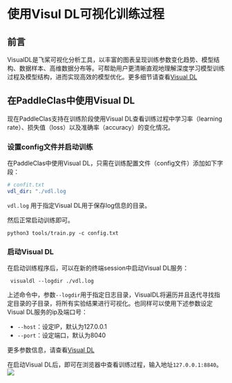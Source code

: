 # 使用Visul DL可视化训练过程

## 前言
VisualDL是飞桨可视化分析工具，以丰富的图表呈现训练参数变化趋势、模型结构、数据样本、高维数据分布等。可帮助用户更清晰直观地理解深度学习模型训练过程及模型结构，进而实现高效的模型优化。更多细节请查看[Visual DL](https://github.com/PaddlePaddle/VisualDL/)

## 在PaddleClas中使用Visual DL
现在PaddleClas支持在训练阶段使用Visual DL查看训练过程中学习率（learning rate）、损失值（loss）以及准确率（accuracy）的变化情况。

### 设置config文件并启动训练
在PaddleClas中使用Visual DL，只需在训练配置文件（config文件）添加如下字段：
```yaml
# confit.txt
vdl_dir: "./vdl.log
```
`vdl.log` 用于指定Visual DL用于保存log信息的目录。

然后正常启动训练即可。
```shell
python3 tools/train.py -c config.txt
```

### 启动Visual DL
在启动训练程序后，可以在新的终端session中启动Visual DL服务：
```shell
 visualdl --logdir ./vdl.log
 ```
上述命令中，参数`--logdir`用于指定日志目录，VisualDL将遍历并且迭代寻找指定目录的子目录，将所有实验结果进行可视化。也同样可以使用下述参数设定Visual DL服务的ip及端口号：
* `--host`：设定IP，默认为127.0.0.1
* `--port`：设定端口，默认为8040

更多参数信息，请查看[Visual DL](https://github.com/PaddlePaddle/VisualDL/blob/develop/README_CN.md#%E4%BD%BF%E7%94%A8%E6%96%B9%E5%BC%8F)

在启动Visual DL后，即可在浏览器中查看训练过程，输入地址`127.0.0.1:8840`。
![](../../images/quick_start/vdl.png)
